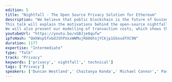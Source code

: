```yaml
---
edition: 5
title: "Nightfall - The Open Source Privacy Solution for Ethereum"
description: "We believe that public blockchain is the future of business to business transactions. However, two issues - privacy and scalability - will need to be solved if this vision is to be fully realised. 
This talk will explain the motivations behind the open-source nightfall code and how it is intended to tackle the first of these issues.  We cover the operation of the protocol, the method by which it provides complete privacy, and how developers can use it to build their own applications by making use of its smart contract infrastructure and the ZoKrates framework.  
We will also present our modelling of transaction costs, which shows that nightfall can already provide a cost-competitive alternative to private blockchains for many situations and how that will be true for a growing number of use cases in the near future."
youtubeUrl: "https://youtu.be/xGBJje8qufw"
ipfsHash: "QmXWsp5fxbdJShPUxxWWMujR886hsjYCkjp1GkoudfXC9N"
duration: 1177
expertise: "Intermediate"
type: "Talk"
track: "Privacy"
keywords: ['privacy',' nightfall',' technical']
tags: ['Privacy']
speakers: ['Duncan Westland',' Chaitanya Konda',' Michael Connor',' Paul Brody']
---
```

